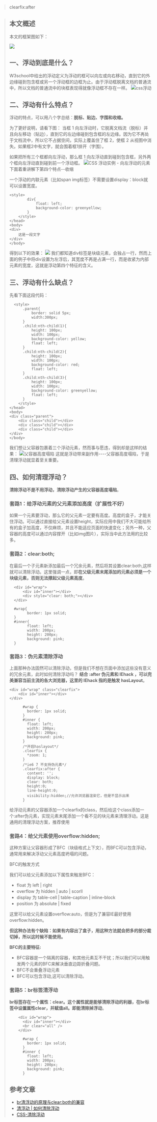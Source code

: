 > clearfix:after



> ## 本文概述
> 本文的框架图如下：
> 
> ![](https://camo.githubusercontent.com/6d103e00e500e4a1bf686578929f967c6f4a9b7359825d428e68fcc0df4f2b1e/68747470733a2f2f757365722d676f6c642d63646e2e786974752e696f2f323031382f31312f392f313636663764333166313136326639633f773d38383926683d35353726663d706e6726733d3733383235)
> 
> ## 一、浮动到底是什么？
> W3school中给出的浮动定义为浮动的框可以向左或向右移动，直到它的外边缘碰到包含框或另一个浮动框的边框为止。由于浮动框脱离文档的普通流中，所以文档的普通流中的块框表现得就像浮动框不存在一样。
> ![css浮动](https://camo.githubusercontent.com/79756b2cf976d893f914fef45ac03a0c8b467ea7ae7bec834b108160bb42020b/68747470733a2f2f757365722d676f6c642d63646e2e786974752e696f2f323031382f392f342f313635613532323131313662363536643f773d39333826683d31373726663d706e6726733d3339333839)
> 
> ## 二、浮动有什么特点？
> 浮动的特点，可以用八个字总结：**脱标、贴边、字围和收缩。**
> 
> 为了更好说明，请看下图：
> 当框 1 向左浮动时，它脱离文档流（脱标）并且向左移动（贴边），直到它的左边缘碰到包含框的左边缘。因为它不再处于文档流中，所以它不占据空间，实际上覆盖住了框 2，使框 2 从视图中消失。如果框2中有文字，就会围着框1排开（字围）。
> 
> 如果把所有三个框都向左浮动，那么框 1 向左浮动直到碰到包含框，另外两个框向左浮动直到碰到前一个浮动框。
> ![CSS 浮动实例 - 向左浮动的元素](https://camo.githubusercontent.com/7d023801185b23e20d30583a7263b826364315338be8df43836834344a2c4b06/68747470733a2f2f757365722d676f6c642d63646e2e786974752e696f2f323031382f392f342f313635613532323131313631333263663f773d35323626683d32333326663d67696626733d34393033)
> 下面着重讲解下第四个特点--收缩
> 
> 一个浮动的内联元素（比如span img标签）不需要设置display：block就可以设置宽度。
> 
> ```
> <style>
>         div{
>             float: left;
>             background-color: greenyellow;
>         }
>     </style>
> </head>
> <body>
> <div>
>     这是一段文字
> </div>
> </body>
> ```
> 
> 得到以下的效果：
> ![](https://camo.githubusercontent.com/c77d7a393d372093e58e48d200bf018668a221d5e1b225a21679714d25e74f57/68747470733a2f2f757365722d676f6c642d63646e2e786974752e696f2f323031382f392f342f313635613532323131313930366239633f773d39363026683d353126663d706e6726733d373536)
> 我们都知道div标签是块级元素，会独占一行，然而上面的例子中将div设置为左浮后，其宽度不再是占满一行，而是收紧为内部元素的宽度，这就是浮动第四个特征的含义。
> 
> ## 三、浮动有什么缺点？
> 先看下面这段代码：
> 
> ```
>   <style>
>       .parent{
>           border: solid 5px;
>           width:300px;
>       }
>       .child:nth-child(1){
>           height: 100px;
>           width: 100px;
>           background-color: yellow;
>           float: left;
>       }
>       .child:nth-child(2){
>           height: 100px;
>           width: 100px;
>           background-color: red;
>           float: left;
>       }
>       .child:nth-child(3){
>           height: 100px;
>           width: 100px;
>           background-color: greenyellow;
>           float: left;
>       }
>     </style>
> </head>
> <body>
> <div class="parent">
>     <div class="child"></div>
>     <div class="child"></div>
>     <div class="child"></div>
> </div>
> </body>
> ```
> 
> 我们想让父容器包裹着三个浮动元素，然而事与愿违，得到却是这样的结果：
> ![父容器高度塌陷](https://camo.githubusercontent.com/0371b9680198477181273712e7d0c2deb630c5ed72cc114ffdfa1b8c187442ba/68747470733a2f2f757365722d676f6c642d63646e2e786974752e696f2f323031382f392f342f313635613532323131313535323634613f773d33323626683d31313726663d706e6726733d333236)
> 这就是浮动带来副作用----父容器高度塌陷，于是清理浮动就显着至关重要。
> 
> ## 四、如何清理浮动？
> **清除浮动不是不用浮动，清除浮动产生的父容器高度塌陷**。
> 
> ### 套路1：给浮动元素的父元素添加高度（扩展性不好）
> 如果一个元素要浮动，那么它的父元素一定要有高度。高度的盒子，才能关住浮动。可以通过直接给父元素设置height，实际应用中我们不大可能给所有的盒子加高度，不仅麻烦，并且不能适应页面的快速变化；另外一种，父容器的高度可以通过内容撑开（比如img图片），实际当中此方法用的比较多。
> 
> ### 套路2：clear:both;
> 在最后一个子元素新添加最后一个冗余元素，然后将其设置clear:both,这样就可以清除浮动。这里强调一点，即**在父级元素末尾添加的元素必须是一个块级元素，否则无法撑起父级元素高度**。
> 
> ```
> 	<div id="wrap">
> 	    <div id="inner"></div>
> 	    <div style="clear: both;"></div>
> 	</div>
> ```
> 
> ```
> 	#wrap{
> 	      border: 1px solid;
> 	}
> 	#inner{
> 	      float: left;
> 	      width: 200px;
> 	      height: 200px;
> 	      background: pink;
> 	}
> ```
> 
> ### 套路3：伪元素清除浮动
> 上面那种办法固然可以清除浮动，但是我们不想在页面中添加这些没有意义的冗余元素，此时如何清除浮动吗？
> **结合 :after 伪元素和 IEhack ，可以完美兼容当前主流的各大浏览器，这里的 IEhack 指的是触发 hasLayout**。
> 
> ```
> <div id="wrap" class="clearfix">
>     <div id="inner"></div>
> </div>
> ```
> 
> ```
>       #wrap {
>         border: 1px solid;
>       }
>       #inner {
>         float: left;
>         width: 200px;
>         height: 200px;
>         background: pink;
>       }
>       /*开启haslayout*/
>       .clearfix {
>         *zoom: 1;
>       }
>       /*ie6 7 不支持伪元素*/
>       .clearfix:after {
>         content: '';
>         display: block;
>         clear: both;
>         height:0;
>         line-height:0;
>         visibility:hidden;//允许浏览器渲染它，但是不显示出来
>       }
> ```
> 
> 给浮动元素的父容器添加一个clearfix的class，然后给这个class添加一个:after伪元素，实现元素末尾添加一个看不见的块元素来清理浮动。这是通用的清理浮动方案，推荐使用
> 
> ### 套路4：给父元素使用overflow:hidden;
> 这种方案让父容器形成了BFC（块级格式上下文），而BFC可以包含浮动，通常用来解决浮动父元素高度坍塌的问题。
> 
> BFC的触发方式
> 
> 我们可以给父元素添加以下属性来触发BFC：
> 
> * float 为 left | right
> * overflow 为 hidden | auto | scorll
> * display 为 table-cell | table-caption | inline-block
> * position 为 absolute | fixed
> 
> 这里可以给父元素设置overflow:auto，但是为了兼容IE最好使用overflow:hidden。
> 
> **但这种办法有个缺陷：如果有内容出了盒子，用这种方法就会把多的部分裁切掉，所以这时候不能使用。**
> 
> **BFC的主要特征:**
> 
> * BFC容器是一个隔离的容器，和其他元素互不干扰；所以我们可以用触发两个元素的BFC来解决垂直边距折叠问题。
> * BFC不会重叠浮动元素
> * BFC可以包含浮动,这可以清除浮动。
> 
> ### 套路5：br标签清浮动
> **br标签存在一个属性：clear。这个属性就是能够清除浮动的利器，在br标签中设置属性clear，并赋值all。即能清除掉浮动**。
> 
> ```
>     <div id="wrap">
>       <div id="inner"></div>
>       <br clear="all" />
>     </div>
> ```
> 
> ```
>       #wrap {
>         border: 1px solid;
>       }
>       #inner {
>         float: left;
>         width: 200px;
>         height: 200px;
>         background: pink;
>       }
> ```
> 
> ## 参考文章
> * [br清浮动的原理与clear:both的兼容](https://www.h5course.com/a/20150503113.html)
> * [清浮动 | 如何清除浮动](https://www.h5course.com/plus/view.php?aid=32)
> * [CSS-清除浮动](https://segmentfault.com/a/1190000004865198)
